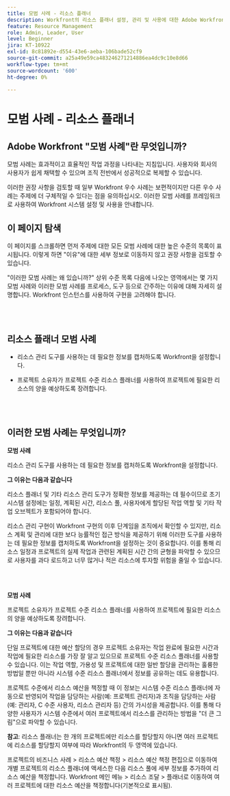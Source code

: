 ```yaml
---
title: 모범 사례 - 리소스 플래너
description: Workfront의 리소스 플래너 설정, 관리 및 사용에 대한 Adobe Workfront 전문가의 모범 사례 권장 사항을 살펴보십시오.
feature: Resource Management
role: Admin, Leader, User
level: Beginner
jira: KT-10922
exl-id: 8c81892e-d554-43e6-aeba-106bade52cf9
source-git-commit: a25a49e59ca483246271214886ea4dc9c10e8d66
workflow-type: tm+mt
source-wordcount: '600'
ht-degree: 0%

---
```


# 모범 사례 - 리소스 플래너

## Adobe Workfront &quot;모범 사례&quot;란 무엇입니까?

모범 사례는 효과적이고 효율적인 작업 과정을 나타내는 지침입니다. 사용자와 회사의 사용자가 쉽게 채택할 수 있으며 조직 전반에서 성공적으로 복제할 수 있습니다.

이러한 권장 사항을 검토할 때 일부 Workfront 우수 사례는 보편적이지만 다른 우수 사례는 주제에 더 구체적일 수 있다는 점을 유의하십시오. 이러한 모범 사례를 프레임워크로 사용하여 Workfront 시스템 설정 및 사용을 안내합니다.

## 이 페이지 탐색

이 페이지를 스크롤하면 먼저 주제에 대한 모든 모범 사례에 대한 높은 수준의 목록이 표시됩니다. 이렇게 하면 &quot;이유&quot;에 대한 세부 정보로 이동하지 않고 권장 사항을 검토할 수 있습니다.

&quot;이러한 모범 사례는 왜 있습니까?&quot; 상위 수준 목록 다음에 나오는 영역에서는 몇 가지 모범 사례와 이러한 모범 사례를 프로세스, 도구 등으로 간주하는 이유에 대해 자세히 설명합니다. Workfront 인스턴스를 사용하여 구현을 고려해야 합니다.

</br>
</br>

## 리소스 플래너 모범 사례

* 리소스 관리 도구를 사용하는 데 필요한 정보를 캡처하도록 Workfront을 설정합니다.

* 프로젝트 소유자가 프로젝트 수준 리소스 플래너를 사용하여 프로젝트에 필요한 리소스의 양을 예상하도록 장려합니다.

</br>
</br>

## 이러한 모범 사례는 무엇입니까?

**모범 사례**

리소스 관리 도구를 사용하는 데 필요한 정보를 캡처하도록 Workfront을 설정합니다.

**그 이유는 다음과 같습니다**

리소스 플래너 및 기타 리소스 관리 도구가 정확한 정보를 제공하는 데 필수이므로 초기 시스템 설정에는 일정, 계획된 시간, 리소스 풀, 사용자에게 할당된 작업 역할 및 기타 작업 오브젝트가 포함되어야 합니다.

리소스 관리 구현이 Workfront 구현의 이후 단계임을 조직에서 확인할 수 있지만, 리소스 계획 및 관리에 대한 보다 능률적인 접근 방식을 제공하기 위해 이러한 도구를 사용하는 데 필요한 정보를 캡처하도록 Workfront을 설정하는 것이 중요합니다. 이를 통해 리소스 일정과 프로젝트의 실제 작업과 관련된 계획된 시간 간의 균형을 파악할 수 있으므로 사용자를 과다 로드하고 너무 많거나 적은 리소스에 투자할 위험을 줄일 수 있습니다.

</br>
</br>

**모범 사례**

프로젝트 소유자가 프로젝트 수준 리소스 플래너를 사용하여 프로젝트에 필요한 리소스의 양을 예상하도록 장려합니다.

**그 이유는 다음과 같습니다**

단일 프로젝트에 대한 예산 할당의 경우 프로젝트 소유자는 작업 완료에 필요한 시간과 작업에 필요한 리소스를 가장 잘 알고 있으므로 프로젝트 수준 리소스 플래너를 사용할 수 있습니다. 이는 작업 역할, 가용성 및 프로젝트에 대한 일반 할당을 관리하는 훌륭한 방법일 뿐만 아니라 시스템 수준 리소스 플래너에서 정보를 공유하는 데도 유용합니다.

프로젝트 수준에서 리소스 예산을 책정할 때 이 정보는 시스템 수준 리소스 플래너에 자동으로 반영되어 작업을 담당하는 사람(예: 프로젝트 관리자)과 조직을 담당하는 사람(예: 관리자, C 수준 사용자, 리소스 관리자 등) 간의 가시성을 제공합니다. 이를 통해 다양한 사용자가 시스템 수준에서 여러 프로젝트에서 리소스를 관리하는 방법을 &quot;더 큰 그림&quot;으로 파악할 수 있습니다.

**참고**: 리소스 플래너는 한 개의 프로젝트에만 리소스를 할당할지 아니면 여러 프로젝트에 리소스를 할당할지 여부에 따라 Workfront의 두 영역에 있습니다.

프로젝트의 비즈니스 사례 > 리소스 예산 책정 > 리소스 예산 책정 편집으로 이동하여 개별 프로젝트의 리소스 플래너에 액세스한 다음 리소스 풀에 세부 정보를 추가하여 리소스 예산을 책정합니다.
Workfront 메인 메뉴 > 리소스 조달 > 플래너로 이동하여 여러 프로젝트에 대한 리소스 예산을 책정합니다(기본적으로 표시됨).
